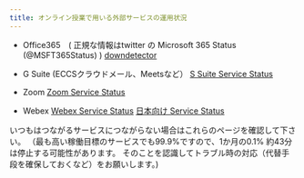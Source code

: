 ```yaml
---
title: オンライン授業で用いる外部サービスの運用状況
---
```


* Office365　( 正規な情報はtwitter の Microsoft 365 Status (@MSFT365Status) )
[downdetector](https://downdetector.jp/shougai/office-365/)

* G Suite (ECCSクラウドメール、Meetsなど）
[S Suite Service Status](https://www.google.com/appsstatus#hl=ja&v=status)

* Zoom
[Zoom Service Status](https://status.zoom.us/)

* Webex
[Webex Service Status](https://status.webex.com/service/status?lang=en_US)
[日本向け Service Status](https://www.cisco.com/c/m/ja_jp/products/webex/status.html)

いつもはつながるサービスにつながらない場合はこれらのページを確認して下さい。
（最も高い稼働目標のサービスでも99.9%ですので、1か月の0.1% 約43分は停止する可能性があります。
そのことを認識してトラブル時の対応（代替手段を確保しておくなど）をお願いします。)

